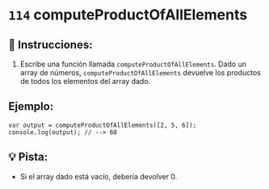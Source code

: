 # `114` computeProductOfAllElements

## 📝 Instrucciones:

1. Escribe una función llamada `computeProductOfAllElements`. Dado un array de números, `computeProductOfAllElements` devuelve los productos de todos los elementos del array dado.

## Ejemplo:

```Js
var output = computeProductOfAllElements([2, 5, 6]);
console.log(output); // --> 60
```
## 💡 Pista:

+ Si el array dado está vacío, debería devolver 0.
